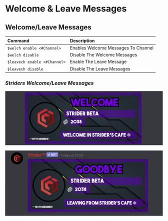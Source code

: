 # Welcome & Leave Messages

## Welcome/Leave Messages

| Command | Description |
| :--- | :--- |
| `$welch enable <#Channel>` | Enables Welcome Messages To Channel |
| `$welch disable` | Disable The Welcome Messages |
| `$leavech enable <#Channel>` | Enable The Leave Message |
| `$leavech disable` | Disable The Leave Messages |

### _Striders Welcome/Leave Messages_

![Strider&apos;s Welcome Card](../../.gitbook/assets/965cae45e8ae45b5a6c023c406d26f55.png)

![Strider&apos;s Goodbye Card](../../.gitbook/assets/56403c7512f86d37e18b840410e8608a.png)

